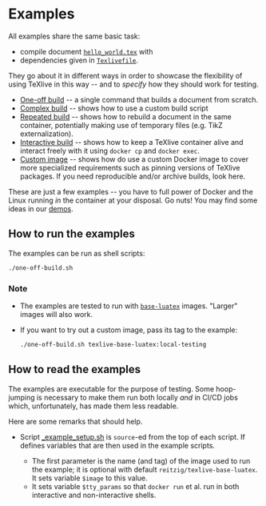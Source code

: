 # Examples

All examples share the same basic task:

- compile document [`hello_world.tex`](hello_world.tex) with
- dependencies given in [`Texlivefile`](Texlivefile).

They go about it in different ways in order to showcase the flexibility
of using TeXlive in this way -- and to _specify_ how they should work
for testing.

- [One-off build](one-off-build.sh) -- a single command that builds
  a document from scratch.
- [Complex build](complex-build.sh) -- shows how to use a custom build
  script
- [Repeated build](repeated-build.sh) -- shows how to rebuild a
  document in the same container, potentially making use of temporary
  files (e.g. TikZ externalization).
- [Interactive build](interactive-build.sh) -- shows how to keep a
  TeXlive container alive and interact freely with it using `docker cp`
  and `docker exec`.
- [Custom image](custom-image.sh) -- shows how do use a custom Docker
  image to cover more specialized requirements such as pinning versions
  of TeXlive packages. If you need reproducible and/or archive builds,
  look here.

These are just a few examples -- you have to full power of Docker and
the Linux running _in_ the container at your disposal. Go nuts!
You may find some ideas in our [demos](../demo).

## How to run the examples

The examples can be run as shell scripts:

```bash
./one-off-build.sh
```

### Note

- The examples are tested to run with
  [`base-luatex`](../profiles/base-luatex.profile)
  images. "Larger" images will also work.
- If you want to try out a custom image, pass its tag to the example:

    ```bash
    ./one-off-build.sh texlive-base-luatex:local-testing
    ```

## How to read the examples

The examples are executable for the purpose of testing.
Some hoop-jumping is necessary to make them run both locally _and_
in CI/CD jobs which, unfortunately, has made them less readable.

Here are some remarks that should help.

- Script [_example_setup.sh](_example_setup.sh) is `source`-ed from the top of each
  script. If defines variables that are then used in the example
  scripts.

  - The first parameter is the name (and tag) of the image used to run
    the example; it is optional with default `reitzig/texlive-base-luatex`.
    It sets variable `$image` to this value.
  - It sets variable `$tty_params` so that `docker run` et al. run
    in both interactive and non-interactive shells.
